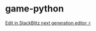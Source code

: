 # game-python

[Edit in StackBlitz next generation editor ⚡️](https://stackblitz.com/~/github.com/PedroHenriPinheiro/game-python)